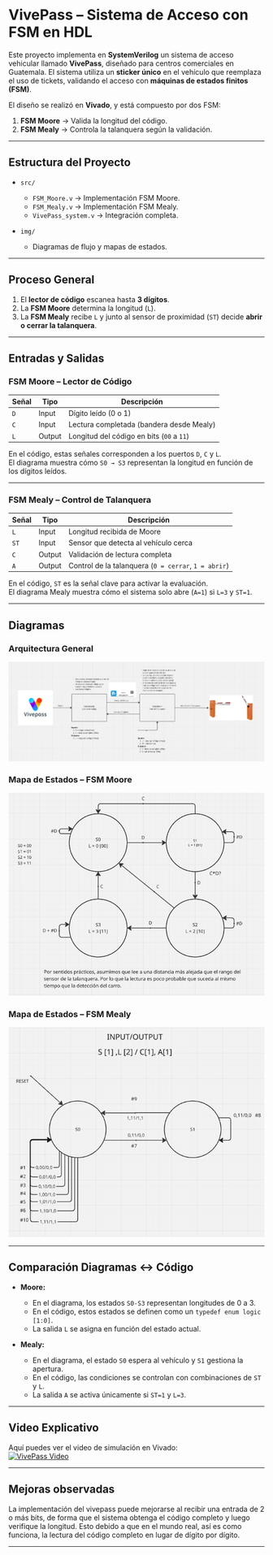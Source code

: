 # VivePass – Sistema de Acceso con FSM en HDL

Este proyecto implementa en **SystemVerilog** un sistema de acceso vehicular llamado **VivePass**, diseñado para centros comerciales en Guatemala. El sistema utiliza un **sticker único** en el vehículo que reemplaza el uso de tickets, validando el acceso con **máquinas de estados finitos (FSM)**.  

El diseño se realizó en **Vivado**, y está compuesto por dos FSM:  

1. **FSM Moore** → Valida la longitud del código.  
2. **FSM Mealy** → Controla la talanquera según la validación.  

---

## Estructura del Proyecto
- `src/`  
  - `FSM_Moore.v` → Implementación FSM Moore.  
  - `FSM_Mealy.v` → Implementación FSM Mealy.  
  - `VivePass_system.v` → Integración completa.  

- `img/`  
  - Diagramas de flujo y mapas de estados.  

---

## Proceso General
1. El **lector de código** escanea hasta **3 dígitos**.  
2. La **FSM Moore** determina la longitud (`L`).  
3. La **FSM Mealy** recibe `L` y junto al sensor de proximidad (`ST`) decide **abrir o cerrar la talanquera**.  

---

## Entradas y Salidas

### FSM Moore – Lector de Código
| **Señal** | **Tipo** | **Descripción** |
|-----------|----------|-----------------|
| `D`       | Input    | Dígito leído (0 o 1) |
| `C`       | Input    | Lectura completada (bandera desde Mealy) |
| `L`       | Output   | Longitud del código en bits (`00` a `11`) |

En el código, estas señales corresponden a los puertos `D`, `C` y `L`.  
El diagrama muestra cómo `S0 → S3` representan la longitud en función de los dígitos leídos.  

---

### FSM Mealy – Control de Talanquera
| **Señal** | **Tipo** | **Descripción** |
|-----------|----------|-----------------|
| `L`       | Input    | Longitud recibida de Moore |
| `ST`      | Input    | Sensor que detecta al vehículo cerca |
| `C`       | Output   | Validación de lectura completa |
| `A`       | Output   | Control de la talanquera (`0 = cerrar`, `1 = abrir`) |

En el código, `ST` es la señal clave para activar la evaluación.  
El diagrama Mealy muestra cómo el sistema solo abre (`A=1`) si `L=3` y `ST=1`.  

---

## Diagramas

### Arquitectura General
![Arquitectura](./img/ArquitecturaGeneral.png)

### Mapa de Estados – FSM Moore
![Moore](./img/MapaMoore.png)

### Mapa de Estados – FSM Mealy
![Mealy](./img/MapaMealy.png)

---

## Comparación Diagramas ↔ Código

- **Moore:**  
  - En el diagrama, los estados `S0-S3` representan longitudes de 0 a 3.  
  - En el código, estos estados se definen como un `typedef enum logic [1:0]`.  
  - La salida `L` se asigna en función del estado actual.  

- **Mealy:**  
  - En el diagrama, el estado `S0` espera al vehículo y `S1` gestiona la apertura.  
  - En el código, las condiciones se controlan con combinaciones de `ST` y `L`.  
  - La salida `A` se activa únicamente si `ST=1` y `L=3`.  

---

## Video Explicativo
Aquí puedes ver el video de simulación en Vivado:  
[![VivePass Video](https://img.youtube.com/vi/ppbE6J_HPwU/0.jpg)](https://youtu.be/WgIRPq6yPKE)

---

## Mejoras observadas

La implementación del vivepass puede mejorarse al recibir una entrada de 2 o más bits, de forma que el sistema obtenga el código completo y luego verifique la longitud. Esto debido a que en el mundo real, así es como funciona, la lectura del código completo en lugar de dígito por dígito.


---